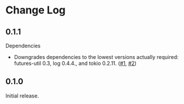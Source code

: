 # Change Log

## 0.1.1

Dependencies

* Downgrades dependencies to the lowest versions actually required:
  futures-util 0.3, log 0.4.4., and tokio 0.2.11. ([#1], [#2])

[#1]: https://github.com/NLnetLabs/rpki-rtr/pull/1
[#2]: https://github.com/NLnetLabs/rpki-rtr/pull/2


## 0.1.0

Initial release.

